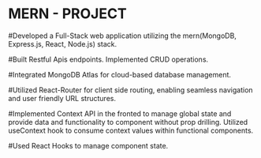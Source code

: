   # MERN - PROJECT

#Developed a Full-Stack web application utilizing the mern(MongoDB, Express.js, React, Node.js) stack.

#Built Restful Apis endpoints. Implemented CRUD operations.

#Integrated MongoDB Atlas for cloud-based database management.

#Utilized React-Router for client side routing, enabling seamless navigation and user friendly URL structures.

#Implemented Context API in the fronted to manage global state and provide data and functionality to component without prop drilling. Utilized useContext hook to consume context values within functional components.

#Used React Hooks to manage component state.
